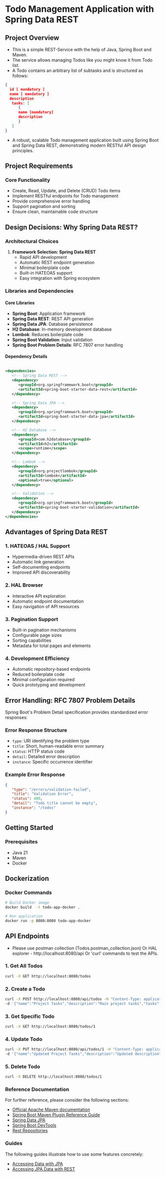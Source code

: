 # Todo Management Application with Spring Data REST

## Project Overview

- This is a simple REST-Service with the help of Java, Spring Boot and Maven.
- The service allows managing Todos like you might know it from Todo list.
- A Todo contains an arbitrary list of subtasks and is structured as follows:

```json
{
  id [ mandatory ]
  name [ mandatory ]
  description
   tasks: [
      {
      name [mandatory]
      description
      }
   ]
}
```

- A robust, scalable Todo management application built using Spring Boot and Spring Data REST, demonstrating modern RESTful API design principles.

## Project Requirements

### Core Functionality

- Create, Read, Update, and Delete (CRUD) Todo items
- Implement RESTful endpoints for Todo management
- Provide comprehensive error handling
- Support pagination and sorting
- Ensure clean, maintainable code structure

## Design Decisions: Why Spring Data REST?

### Architectural Choices

1. **Framework Selection: Spring Data REST**
   - Rapid API development
   - Automatic REST endpoint generation
   - Minimal boilerplate code
   - Built-in HATEOAS support
   - Easy integration with Spring ecosystem

### Libraries and Dependencies

#### Core Libraries

- **Spring Boot**: Application framework
- **Spring Data REST**: REST API generation
- **Spring Data JPA**: Database persistence
- **H2 Database**: In-memory development database
- **Lombok**: Reduces boilerplate code
- **Spring Boot Validation**: Input validation
- **Spring Boot Problem Details**: RFC 7807 error handling

#### Dependency Details

```xml

<dependencies>
   <!-- Spring Data REST -->
   <dependency>
      <groupId>org.springframework.boot</groupId>
      <artifactId>spring-boot-starter-data-rest</artifactId>
   </dependency>

   <!-- Spring Data JPA -->
   <dependency>
      <groupId>org.springframework.boot</groupId>
      <artifactId>spring-boot-starter-data-jpa</artifactId>
   </dependency>

   <!-- H2 Database -->
   <dependency>
      <groupId>com.h2database</groupId>
      <artifactId>h2</artifactId>
      <scope>runtime</scope>
   </dependency>

   <!-- Lombok -->
   <dependency>
      <groupId>org.projectlombok</groupId>
      <artifactId>lombok</artifactId>
      <optional>true</optional>
   </dependency>

   <!-- Validation -->
   <dependency>
      <groupId>org.springframework.boot</groupId>
      <artifactId>spring-boot-starter-validation</artifactId>
   </dependency>
</dependencies>
```

## Advantages of Spring Data REST

### 1. HATEOAS / HAL Support

- Hypermedia-driven REST APIs
- Automatic link generation
- Self-documenting endpoints
- Improved API discoverability

### 2. HAL Browser

- Interactive API exploration
- Automatic endpoint documentation
- Easy navigation of API resources

### 3. Pagination Support

- Built-in pagination mechanisms
- Configurable page sizes
- Sorting capabilities
- Metadata for total pages and elements

### 4. Development Efficiency

- Automatic repository-based endpoints
- Reduced boilerplate code
- Minimal configuration required
- Quick prototyping and development

## Error Handling: RFC 7807 Problem Details

Spring Boot's Problem Detail specification provides standardized error responses:

### Error Response Structure

- `type`: URI identifying the problem type
- `title`: Short, human-readable error summary
- `status`: HTTP status code
- `detail`: Detailed error description
- `instance`: Specific occurrence identifier

### Example Error Response

```json
{
   "type": "/errors/validation-failed",
   "title": "Validation Error",
   "status": 400,
   "detail": "Todo title cannot be empty",
   "instance": "/todos"
}
```

## Getting Started

### Prerequisites

- Java 21
- Maven
- Docker

## Dockerization

### Docker Commands

```bash
# Build Docker image
docker build  -t todo-app-docker .

# Run application
docker run -p 8080:8080 todo-app-docker

```

## API Endpoints

- Please use postman collection (Todos.postman_collection.json) Or HAL explorer - http://localhost:8080/api Or 'curl' commands to test the APIs.

### 1. Get All Todos

```bash
curl -X GET http://localhost:8080/todos
```

### 2. Create a Todo

```bash
curl -X POST http://localhost:8080/api/todos -H "Content-Type: application/json" \
-d '{"name":"Project Tasks","description":"Main project tasks","tasks":[{"name":"Design","description":"Create initial design"}]}'
```

### 3. Get Specific Todo

```bash
curl -X GET http://localhost:8080/todos/1
```

### 4. Update Todo

```bash
curl -X PUT http://localhost:8080/api/todos/1 -H "Content-Type: application/json" \
-d '{"name":"Updated Project Tasks","description":"Updated description","tasks":[{"name":"Implement","description":"Start implementation"}]}'
```

### 5. Delete Todo

```bash
curl -X DELETE http://localhost:8080/todos/1
```

### Reference Documentation

For further reference, please consider the following sections:

* [Official Apache Maven documentation](https://maven.apache.org/guides/index.html)
* [Spring Boot Maven Plugin Reference Guide](https://docs.spring.io/spring-boot/3.4.0/maven-plugin)
* [Spring Data JPA](https://docs.spring.io/spring-boot/3.4.0/reference/data/sql.html#data.sql.jpa-and-spring-data)
* [Spring Boot DevTools](https://docs.spring.io/spring-boot/3.4.0/reference/using/devtools.html)
* [Rest Repositories](https://docs.spring.io/spring-boot/3.4.0/how-to/data-access.html#howto.data-access.exposing-spring-data-repositories-as-rest)

### Guides

The following guides illustrate how to use some features concretely:

* [Accessing Data with JPA](https://spring.io/guides/gs/accessing-data-jpa/)
* [Accessing JPA Data with REST](https://spring.io/guides/gs/accessing-data-rest/)